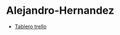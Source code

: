 # Alejandro-Hernandez

- [Tablero trello](https://trello.com/invite/b/68a2a50924d69950e3ab6eef/ATTIe9b41d655c275f1d9379164250a280b768062A65/tablerodesafio)
